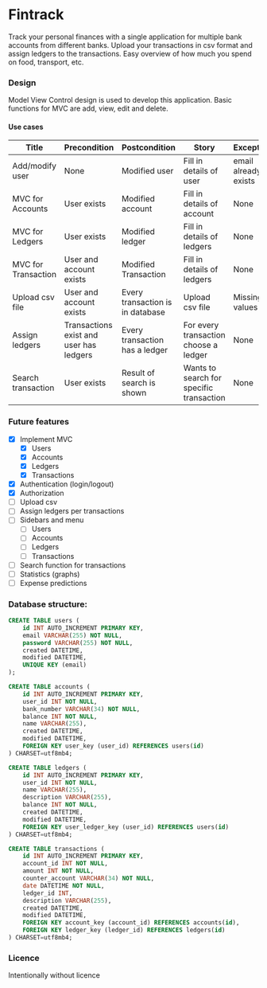# Fintrack
Track your personal finances with a single application for multiple bank accounts from different banks.
Upload your transactions in csv format and assign ledgers to the transactions.
Easy overview of how much you spend on food, transport, etc.

### Design
Model View Control design is used to develop this application.
Basic functions for MVC are add, view, edit and delete.

#### Use cases
Title | Precondition | Postcondition | Story | Exceptions
----- | ------------ | ------------- | ----- | ----------
Add/modify user | None | Modified user | Fill in details of user | email already exists
MVC for Accounts | User exists | Modified account | Fill in details of account | None
MVC for Ledgers | User exists | Modified ledger | Fill in details of ledgers | None
MVC for Transaction | User and account exists | Modified Transaction | Fill in details of ledgers | None
Upload csv file | User and account exists | Every transaction is in database | Upload csv file | Missing values
Assign ledgers | Transactions exist and user has ledgers | Every transaction has a ledger | For every transaction choose a ledger | None
Search transaction | User exists | Result of search is shown | Wants to search for specific transaction | None



### Future features
- [x] Implement MVC
  - [x] Users
  - [x] Accounts
  - [x] Ledgers
  - [x] Transactions
- [x] Authentication (login/logout)
- [x] Authorization
- [ ] Upload csv
- [ ] Assign ledgers per transactions
- [ ] Sidebars and menu
  - [ ] Users
  - [ ] Accounts
  - [ ] Ledgers
  - [ ] Transactions
- [ ] Search function for transactions
- [ ] Statistics (graphs)
- [ ] Expense predictions

### Database structure:
```SQL
CREATE TABLE users (
    id INT AUTO_INCREMENT PRIMARY KEY,
    email VARCHAR(255) NOT NULL,
    password VARCHAR(255) NOT NULL,
    created DATETIME,
    modified DATETIME,
    UNIQUE KEY (email)
);

CREATE TABLE accounts (
    id INT AUTO_INCREMENT PRIMARY KEY,
    user_id INT NOT NULL,
    bank_number VARCHAR(34) NOT NULL,
    balance INT NOT NULL,
    name VARCHAR(255),
    created DATETIME,
    modified DATETIME,
    FOREIGN KEY user_key (user_id) REFERENCES users(id)
) CHARSET=utf8mb4;

CREATE TABLE ledgers (
    id INT AUTO_INCREMENT PRIMARY KEY,
    user_id INT NOT NULL,
    name VARCHAR(255),
    description VARCHAR(255),
    balance INT NOT NULL,
    created DATETIME,
    modified DATETIME,
    FOREIGN KEY user_ledger_key (user_id) REFERENCES users(id)
) CHARSET=utf8mb4;

CREATE TABLE transactions (
    id INT AUTO_INCREMENT PRIMARY KEY,
    account_id INT NOT NULL,
    amount INT NOT NULL,
    counter_account VARCHAR(34) NOT NULL,
    date DATETIME NOT NULL,
    ledger_id INT,
    description VARCHAR(255),
    created DATETIME,
    modified DATETIME,
    FOREIGN KEY account_key (account_id) REFERENCES accounts(id),
    FOREIGN KEY ledger_key (ledger_id) REFERENCES ledgers(id)
) CHARSET=utf8mb4;
```

### Licence
Intentionally without licence
